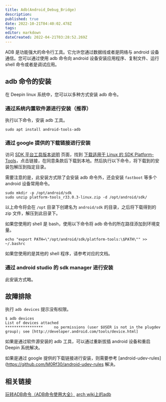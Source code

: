 ```yaml
---
title: Adb(Android_Debug_Bridge)
description: 
published: true
date: 2022-10-21T04:40:02.478Z
tags: 
editor: markdown
dateCreated: 2022-04-21T03:28:52.269Z
---
```


ADB 是功能强大的命令行工具。它允许您通过数据线或者是网络与 android 设备通信。您可以通过使用 adb 命令向 android 设备安装应用程序、复制文件、运行 shell 命令或者是调试应用。

## adb 命令的安装

在 Deepin linux 系统中，您可以以多种方式安装 adb 命令。

### 通过系统内置软件源进行安装（推荐）

执行以下命令，安装 adb 工具。

``` shell
sudo apt install android-tools-adb
```

### 通过 google 提供的下载链接进行安装

访问 [SDK 平台工具版本说明](https://developer.android.com/studio/releases/platform-tools) 页面，找到 [下载适用于 Linux 的 SDK Platform-Tools](https://dl.google.com/android/repository/platform-tools-latest-linux.zip)，点击链接，在同意条款后下载到本地。然后执行以下命令，将下载到的安装包解压到指定目录。

需要注意的是，此安装方式除了会安装 adb 命令外，还会安装 `fastboot` 等多个 android 设备常用命令。

``` shell
sudo mkdir -p /opt/android/sdk
sudo unzip platform-tools_r33.0.3-linux.zip -d /opt/android/sdk/
```

以上命令将会在 `/opt` 目录下创建名为 `android/sdk` 的目录，之后将下载得到的 zip 文件，解压到此目录下。

如果您使用的 shell 是 bash，使用以下命令将 adb 命令的所在路径添加到环境变量。

```
echo "export PATH=\"/opt/android/sdk/platform-tools:\$PATH\"" >> ~/.bashrc
```

如果您使用的是其他的 shell 程序，请参考对应的文档。

### 通过 android studio 的 sdk manager 进行安装

此安装方式略。

## 故障排除

执行 `adb devices` 提示没有权限。

```
$ adb devices
List of devices attached
*****************     no permissions (user $USER is not in the plugdev group); see [http://developer.android.com/tools/device.html]
```

如果是通过软件源安装的 adb 工具，可以通过重新拔插 android 设备和重启 Deepin 系统解决。

如果是通过 google 提供的下载链接进行安装，则需要参考 [android-udev-rules](https://github.com/M0Rf30/android-udev-rules 解决。

## 相关链接
[玩转ADB命令（ADB命令使用大全）](https://blog.csdn.net/zhonglunshun/article/details/78362439)
[arch wiki上的adb](https://wiki.archlinux.org/index.php/Android_Debug_Bridge)